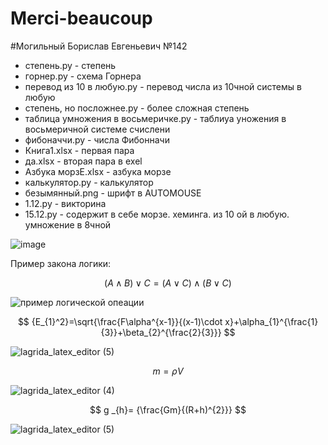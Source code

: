 # Merci-beaucoup
#Могильный Борислав Евгеньевич №142
 
- степень.py - степень
- горнер.py - схема Горнера
- перевод из 10 в любую.py - перевод числа из 10чной системы в любую
- степень, но посложнее.py - более сложная степень
- таблица умножения в восьмеричке.py - таблиуа уножения в восьмеричной системе счислени
- фибоначчи.py - числа Фибонначи
- Книга1.xlsx - первая пара
- да.xlsx - вторая пара в exel
- Азбука морзЕ.xlsx - азбука морзе
- калькулятор.py - калькулятор
- безымянный.png - шрифт в AUTOMOUSE
- 1.12.py - викторина
- 15.12.py - содержит в себе морзе. хеминга. из 10 ой в любую. умножение в 8чной

![image](https://user-images.githubusercontent.com/76615554/192688367-b67af343-5d30-4dc7-b69b-a19fc8bac7f4.png)


Пример закона логики:

$$ (A \wedge B)\vee C = (A \vee C)\wedge(B\vee C) $$

![пример логической опеации](https://user-images.githubusercontent.com/76615554/198190702-df8e33cd-588c-40ec-a253-50f33c2475d9.png)

$$ {E_{1}^2}=\sqrt{\frac{F\alpha^{x-1}}{(x-1)\cdot x}+\alpha_{1}^{\frac{1}{3}}+\beta_{2}^{\frac{2}{3}}} $$

![lagrida_latex_editor (5)](https://user-images.githubusercontent.com/76615554/204966121-f8ee0751-1151-4d3f-8519-5555d41ffa46.png)

$$ m=\rho V $$

![lagrida_latex_editor (4)](https://user-images.githubusercontent.com/76615554/200734921-09a0a355-c9a4-46d4-a822-bc033c596107.png)

$$ g _{h}= {\frac{Gm}{(R+h)^{2}}} $$

![lagrida_latex_editor (5)](https://user-images.githubusercontent.com/76615554/200735451-bc18a882-9111-41a0-88d1-241ca4c280b8.png)


